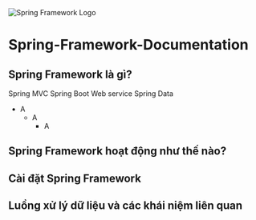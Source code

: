 <picture>
  <source media="(prefers-color-scheme: dark)" srcset="https://upload.wikimedia.org/wikipedia/commons/thumb/4/44/Spring_Framework_Logo_2018.svg/1280px-Spring_Framework_Logo_2018.svg.png">
  <source media="(prefers-color-scheme: light)" srcset="https://upload.wikimedia.org/wikipedia/commons/thumb/4/44/Spring_Framework_Logo_2018.svg/1280px-Spring_Framework_Logo_2018.svg.png">
  <img alt="Spring Framework Logo" src="https://upload.wikimedia.org/wikipedia/commons/thumb/4/44/Spring_Framework_Logo_2018.svg/1280px-Spring_Framework_Logo_2018.svg.png">
</picture>

# Spring-Framework-Documentation
## Spring Framework là gì? 
Spring MVC
Spring Boot
Web service
Spring Data
+ A
    * A
      - A
## Spring Framework hoạt động như thế nào?
  
## Cài đặt Spring Framework
## Luồng xử lý dữ liệu và các khái niệm liên quan
